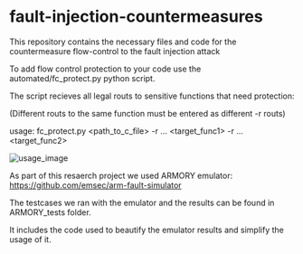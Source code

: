 # fault-injection-countermeasures
This repository contains the necessary files and code for the countermeasure flow-control to the fault injection attack

To add flow control protection to your code use the automated/fc_protect.py python script.

The script recieves all legal routs to sensitive functions that need protection:

(Different routs to the same function must be entered as different -r routs)

usage: fc_protect.py <path_to_c_file> -r <func1> <func2> ... <target_func1> -r <func21> <func22> ... <target_func2> 
  
![usage_image](https://user-images.githubusercontent.com/73127024/235954581-e44a8bba-c9da-4906-b9a7-82c0017691e1.jpeg)

As part of this resaerch project we used ARMORY emulator:
https://github.com/emsec/arm-fault-simulator
  
The testcases we ran with the emulator and the results can be found in ARMORY_tests folder.
  
It includes the code used to beautify the emulator results and simplify the usage of it.


